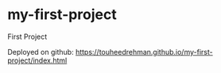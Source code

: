 # my-first-project
First Project


Deployed on github:  https://touheedrehman.github.io/my-first-project/index.html
